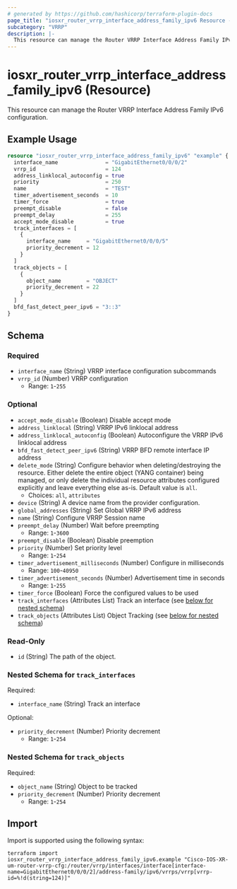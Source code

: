 ```yaml
---
# generated by https://github.com/hashicorp/terraform-plugin-docs
page_title: "iosxr_router_vrrp_interface_address_family_ipv6 Resource - terraform-provider-iosxr"
subcategory: "VRRP"
description: |-
  This resource can manage the Router VRRP Interface Address Family IPv6 configuration.
---
```


# iosxr_router_vrrp_interface_address_family_ipv6 (Resource)

This resource can manage the Router VRRP Interface Address Family IPv6 configuration.

## Example Usage

```terraform
resource "iosxr_router_vrrp_interface_address_family_ipv6" "example" {
  interface_name               = "GigabitEthernet0/0/0/2"
  vrrp_id                      = 124
  address_linklocal_autoconfig = true
  priority                     = 250
  name                         = "TEST"
  timer_advertisement_seconds  = 10
  timer_force                  = true
  preempt_disable              = false
  preempt_delay                = 255
  accept_mode_disable          = true
  track_interfaces = [
    {
      interface_name     = "GigabitEthernet0/0/0/5"
      priority_decrement = 12
    }
  ]
  track_objects = [
    {
      object_name        = "OBJECT"
      priority_decrement = 22
    }
  ]
  bfd_fast_detect_peer_ipv6 = "3::3"
}
```

<!-- schema generated by tfplugindocs -->
## Schema

### Required

- `interface_name` (String) VRRP interface configuration subcommands
- `vrrp_id` (Number) VRRP configuration
  - Range: `1`-`255`

### Optional

- `accept_mode_disable` (Boolean) Disable accept mode
- `address_linklocal` (String) VRRP IPv6 linklocal address
- `address_linklocal_autoconfig` (Boolean) Autoconfigure the VRRP IPv6 linklocal address
- `bfd_fast_detect_peer_ipv6` (String) VRRP BFD remote interface IP address
- `delete_mode` (String) Configure behavior when deleting/destroying the resource. Either delete the entire object (YANG container) being managed, or only delete the individual resource attributes configured explicitly and leave everything else as-is. Default value is `all`.
  - Choices: `all`, `attributes`
- `device` (String) A device name from the provider configuration.
- `global_addresses` (String) Set Global VRRP IPv6 address
- `name` (String) Configure VRRP Session name
- `preempt_delay` (Number) Wait before preempting
  - Range: `1`-`3600`
- `preempt_disable` (Boolean) Disable preemption
- `priority` (Number) Set priority level
  - Range: `1`-`254`
- `timer_advertisement_milliseconds` (Number) Configure in milliseconds
  - Range: `100`-`40950`
- `timer_advertisement_seconds` (Number) Advertisement time in seconds
  - Range: `1`-`255`
- `timer_force` (Boolean) Force the configured values to be used
- `track_interfaces` (Attributes List) Track an interface (see [below for nested schema](#nestedatt--track_interfaces))
- `track_objects` (Attributes List) Object Tracking (see [below for nested schema](#nestedatt--track_objects))

### Read-Only

- `id` (String) The path of the object.

<a id="nestedatt--track_interfaces"></a>
### Nested Schema for `track_interfaces`

Required:

- `interface_name` (String) Track an interface

Optional:

- `priority_decrement` (Number) Priority decrement
  - Range: `1`-`254`


<a id="nestedatt--track_objects"></a>
### Nested Schema for `track_objects`

Required:

- `object_name` (String) Object to be tracked
- `priority_decrement` (Number) Priority decrement
  - Range: `1`-`254`

## Import

Import is supported using the following syntax:

```shell
terraform import iosxr_router_vrrp_interface_address_family_ipv6.example "Cisco-IOS-XR-um-router-vrrp-cfg:/router/vrrp/interfaces/interface[interface-name=GigabitEthernet0/0/0/2]/address-family/ipv6/vrrps/vrrp[vrrp-id=%!d(string=124)]"
```
